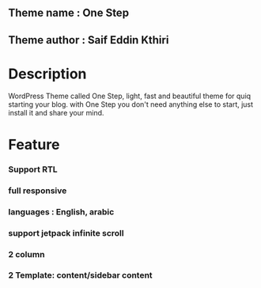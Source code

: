 ## Theme name : One Step 
## Theme author : Saif Eddin Kthiri 

# Description
WordPress Theme called One Step, light, fast and beautiful theme for quiq starting your blog. with One Step you don't need anything else to start, just install it and share your mind.

# Feature
### Support RTL 
### full responsive
### languages : English, arabic 
### support jetpack infinite scroll 
### 2 column
### 2 Template: content/sidebar content
